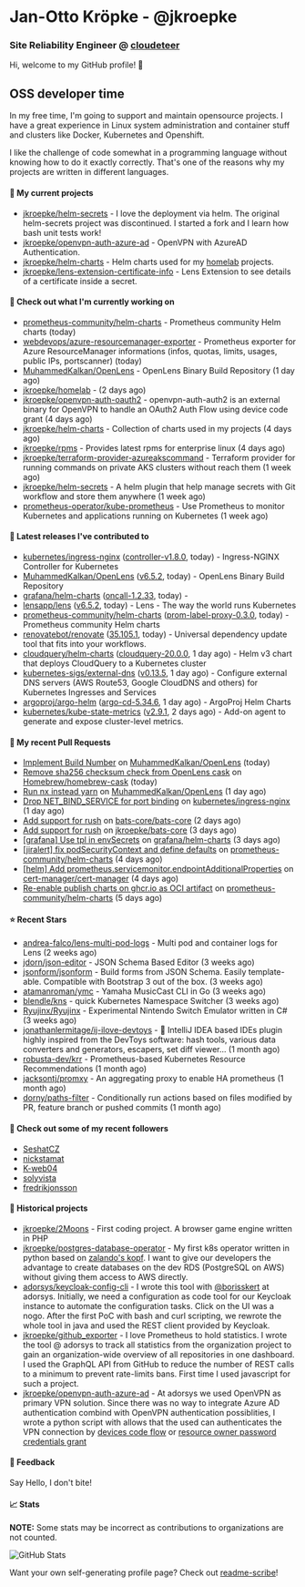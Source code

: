 # Jan-Otto Kröpke - @jkroepke
### Site Reliability Engineer @ [cloudeteer](https://cloudeteer.de/)

Hi, welcome to my GitHub profile! 👋

## OSS developer time
In my free time, I'm going to support and maintain opensource projects. I have a great experience in Linux system administration and container stuff and clusters like Docker, Kubernetes and Openshift.

I like the challenge of code somewhat in a programming language without knowing how to do it exactly correctly. That's one of the reasons why my projects are written in different languages.

#### 🌱 My current projects
- [jkroepke/helm-secrets](https://github.com/jkroepke/helm-secrets) - I love the deployment via helm. The original helm-secrets project was discontinued. I started a fork and I learn how bash unit tests work!
- [jkroepke/openvpn-auth-azure-ad](https://github.com/jkroepke/openvpn-auth-azure-ad) - OpenVPN with AzureAD Authentication.
- [jkroepke/helm-charts](https://github.com/jkroepke/helm-charts) - Helm charts used for my [homelab](https://github.com/jkroepke/homelab) projects.
- [jkroepke/lens-extension-certificate-info](https://github.com/jkroepke/lens-extension-certificate-info) - Lens Extension to see details of a certificate inside a secret.

#### 👷 Check out what I'm currently working on

- [prometheus-community/helm-charts](https://github.com/prometheus-community/helm-charts) - Prometheus community Helm charts (today)
- [webdevops/azure-resourcemanager-exporter](https://github.com/webdevops/azure-resourcemanager-exporter) - Prometheus exporter for Azure ResourceManager informations (infos, quotas, limits, usages, public IPs, portscanner) (today)
- [MuhammedKalkan/OpenLens](https://github.com/MuhammedKalkan/OpenLens) - OpenLens Binary Build Repository (1 day ago)
- [jkroepke/homelab](https://github.com/jkroepke/homelab) -  (2 days ago)
- [jkroepke/openvpn-auth-oauth2](https://github.com/jkroepke/openvpn-auth-oauth2) - openvpn-auth-auth2 is an external binary for OpenVPN to handle an OAuth2 Auth Flow using device code grant (4 days ago)
- [jkroepke/helm-charts](https://github.com/jkroepke/helm-charts) - Collection of charts used in my projects (4 days ago)
- [jkroepke/rpms](https://github.com/jkroepke/rpms) - Provides latest rpms for enterprise linux (4 days ago)
- [jkroepke/terraform-provider-azureakscommand](https://github.com/jkroepke/terraform-provider-azureakscommand) - Terraform provider for running commands on private AKS clusters without reach them (1 week ago)
- [jkroepke/helm-secrets](https://github.com/jkroepke/helm-secrets) - A helm plugin that help manage secrets with Git workflow and store them anywhere (1 week ago)
- [prometheus-operator/kube-prometheus](https://github.com/prometheus-operator/kube-prometheus) - Use Prometheus to monitor Kubernetes and applications running on Kubernetes (1 week ago)

#### 🔭 Latest releases I've contributed to

- [kubernetes/ingress-nginx](https://github.com/kubernetes/ingress-nginx) ([controller-v1.8.0](https://github.com/kubernetes/ingress-nginx/releases/tag/controller-v1.8.0), today) - Ingress-NGINX Controller for Kubernetes
- [MuhammedKalkan/OpenLens](https://github.com/MuhammedKalkan/OpenLens) ([v6.5.2](https://github.com/MuhammedKalkan/OpenLens/releases/tag/v6.5.2), today) - OpenLens Binary Build Repository
- [grafana/helm-charts](https://github.com/grafana/helm-charts) ([oncall-1.2.33](https://github.com/grafana/helm-charts/releases/tag/oncall-1.2.33), today) - 
- [lensapp/lens](https://github.com/lensapp/lens) ([v6.5.2](https://github.com/lensapp/lens/releases/tag/v6.5.2), today) - Lens - The way the world runs Kubernetes
- [prometheus-community/helm-charts](https://github.com/prometheus-community/helm-charts) ([prom-label-proxy-0.3.0](https://github.com/prometheus-community/helm-charts/releases/tag/prom-label-proxy-0.3.0), today) - Prometheus community Helm charts
- [renovatebot/renovate](https://github.com/renovatebot/renovate) ([35.105.1](https://github.com/renovatebot/renovate/releases/tag/35.105.1), today) - Universal dependency update tool that fits into your workflows.
- [cloudquery/helm-charts](https://github.com/cloudquery/helm-charts) ([cloudquery-20.0.0](https://github.com/cloudquery/helm-charts/releases/tag/cloudquery-20.0.0), 1 day ago) - Helm v3 chart that deploys CloudQuery to a Kubernetes cluster
- [kubernetes-sigs/external-dns](https://github.com/kubernetes-sigs/external-dns) ([v0.13.5](https://github.com/kubernetes-sigs/external-dns/releases/tag/v0.13.5), 1 day ago) - Configure external DNS servers (AWS Route53, Google CloudDNS and others) for Kubernetes Ingresses and Services
- [argoproj/argo-helm](https://github.com/argoproj/argo-helm) ([argo-cd-5.34.6](https://github.com/argoproj/argo-helm/releases/tag/argo-cd-5.34.6), 1 day ago) - ArgoProj Helm Charts
- [kubernetes/kube-state-metrics](https://github.com/kubernetes/kube-state-metrics) ([v2.9.1](https://github.com/kubernetes/kube-state-metrics/releases/tag/v2.9.1), 2 days ago) - Add-on agent to generate and expose cluster-level metrics.

#### 🔨 My recent Pull Requests

- [Implement Build Number](https://github.com/MuhammedKalkan/OpenLens/pull/149) on [MuhammedKalkan/OpenLens](https://github.com/MuhammedKalkan/OpenLens) (today)
- [Remove sha256 checksum check from OpenLens cask](https://github.com/Homebrew/homebrew-cask/pull/148115) on [Homebrew/homebrew-cask](https://github.com/Homebrew/homebrew-cask) (today)
- [Run nx instead yarn](https://github.com/MuhammedKalkan/OpenLens/pull/147) on [MuhammedKalkan/OpenLens](https://github.com/MuhammedKalkan/OpenLens) (1 day ago)
- [Drop NET_BIND_SERVICE for port binding](https://github.com/kubernetes/ingress-nginx/pull/10004) on [kubernetes/ingress-nginx](https://github.com/kubernetes/ingress-nginx) (1 day ago)
- [Add support for rush](https://github.com/bats-core/bats-core/pull/729) on [bats-core/bats-core](https://github.com/bats-core/bats-core) (2 days ago)
- [Add support for rush](https://github.com/jkroepke/bats-core/pull/1) on [jkroepke/bats-core](https://github.com/jkroepke/bats-core) (3 days ago)
- [[grafana] Use tpl in envSecrets](https://github.com/grafana/helm-charts/pull/2434) on [grafana/helm-charts](https://github.com/grafana/helm-charts) (3 days ago)
- [[jiralert] fix podSecurityContext and define defaults](https://github.com/prometheus-community/helm-charts/pull/3438) on [prometheus-community/helm-charts](https://github.com/prometheus-community/helm-charts) (4 days ago)
- [[helm] Add prometheus.servicemonitor.endpointAdditionalProperties](https://github.com/cert-manager/cert-manager/pull/6110) on [cert-manager/cert-manager](https://github.com/cert-manager/cert-manager) (4 days ago)
- [Re-enable publish charts on ghcr.io as OCI artifact](https://github.com/prometheus-community/helm-charts/pull/3433) on [prometheus-community/helm-charts](https://github.com/prometheus-community/helm-charts) (5 days ago)

#### ⭐ Recent Stars

- [andrea-falco/lens-multi-pod-logs](https://github.com/andrea-falco/lens-multi-pod-logs) - Multi pod and container logs for Lens (2 weeks ago)
- [jdorn/json-editor](https://github.com/jdorn/json-editor) - JSON Schema Based Editor (3 weeks ago)
- [jsonform/jsonform](https://github.com/jsonform/jsonform) - Build forms from JSON Schema. Easily template-able. Compatible with Bootstrap 3 out of the box. (3 weeks ago)
- [atamanroman/ymc](https://github.com/atamanroman/ymc) - Yamaha MusicCast CLI in Go (3 weeks ago)
- [blendle/kns](https://github.com/blendle/kns) - quick Kubernetes Namespace Switcher (3 weeks ago)
- [Ryujinx/Ryujinx](https://github.com/Ryujinx/Ryujinx) - Experimental Nintendo Switch Emulator written in C# (3 weeks ago)
- [jonathanlermitage/ij-ilove-devtoys](https://github.com/jonathanlermitage/ij-ilove-devtoys) - 🧩 IntelliJ IDEA based IDEs plugin highly inspired from the DevToys software: hash tools, various data converters and generators, escapers, set diff viewer... (1 month ago)
- [robusta-dev/krr](https://github.com/robusta-dev/krr) - Prometheus-based Kubernetes Resource Recommendations (1 month ago)
- [jacksontj/promxy](https://github.com/jacksontj/promxy) - An aggregating proxy to enable HA prometheus (1 month ago)
- [dorny/paths-filter](https://github.com/dorny/paths-filter) - Conditionally run actions based on files modified by PR, feature branch or pushed commits (1 month ago)

#### 👯 Check out some of my recent followers

- [SeshatCZ](https://github.com/SeshatCZ)
- [nickstamat](https://github.com/nickstamat)
- [K-web04](https://github.com/K-web04)
- [solyvista](https://github.com/solyvista)
- [fredrikjonsson](https://github.com/fredrikjonsson)

#### 📜 Historical projects
- [jkroepke/2Moons](https://github.com/jkroepke/2Moons) - First coding project. A browser game engine written in PHP
- [jkroepke/postgres-database-operator](https://github.com/jkroepke/postgres-database-operator) - My first k8s operator written in python based on [zalando's kopf](https://github.com/zalando-incubator/kopf). I want to give our developers the advantage to create databases on the dev RDS (PostgreSQL on AWS) without giving them access to AWS directly.
- [adorsys/keycloak-config-cli](https://github.com/adorsys/keycloak-config-cli) - I wrote this tool with [@borisskert](https://github.com/borisskert) at adorsys. Initially, we need a configuration as code tool for our Keycloak instance to automate the configuration tasks. Click on the UI was a nogo. After the first PoC with bash and curl scripting, we rewrote the whole tool in java and used the REST client provided by Keycloak.
- [jkroepke/github_exporter](https://github.com/jkroepke/github_exporter) - I love Prometheus to hold statistics. I wrote the tool @ adorsys to track all statistics from the organization project to gain an organization-wide overview of all repositories in one dashboard. I used the GraphQL API from GitHub to reduce the number of REST calls to a minimum to prevent rate-limits bans. First time I used javascript for such a project.
- [jkroepke/openvpn-auth-azure-ad](https://github.com/jkroepke/openvpn-auth-azure-ad) - At adorsys we used OpenVPN as primary VPN solution. Since there was no way to integrate Azure AD authentication combind with OpenVPN authentication possiblities, I wrote a python script with allows that the used can authenticates the VPN connection by [devices code flow](https://docs.microsoft.com/en-us/azure/active-directory/develop/v2-oauth2-device-code) or [resource owner password credentials grant](https://docs.microsoft.com/en-us/azure/active-directory/develop/v2-oauth-ropc)

#### 💬 Feedback

Say Hello, I don't bite!

#### 📈 Stats

**NOTE:** Some stats may be incorrect as contributions to organizations
are not counted.

![GitHub Stats](https://github-readme-stats.vercel.app/api?username=jkroepke&count_private=false&theme=tokyonight&show_icons=true)

Want your own self-generating profile page? Check out [readme-scribe](https://github.com/muesli/readme-scribe)!

